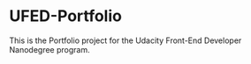 # UFED-Portfolio
This is the Portfolio project for the Udacity Front-End Developer Nanodegree program.
